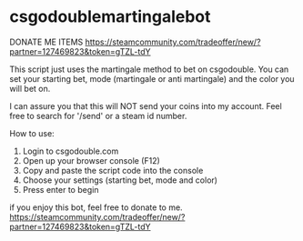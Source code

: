 # csgodoublemartingalebot

DONATE ME ITEMS https://steamcommunity.com/tradeoffer/new/?partner=127469823&token=gTZL-tdY


This script just uses the martingale method to bet on csgodouble. You can set your starting bet, mode (martingale or anti martingale) and the color you will bet on.

I can assure you that this will NOT send your coins into my account. Feel free to search for '/send' or a steam id number. 

How to use:
1. Login to csgodouble.com
2. Open up your browser console (F12)
3. Copy and paste the script code into the console
4. Choose your settings (starting bet, mode and color)
5. Press enter to begin


if you enjoy this bot, feel free to donate to me. https://steamcommunity.com/tradeoffer/new/?partner=127469823&token=gTZL-tdY
